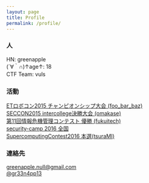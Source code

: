 ```yaml
---
layout: page
title: Profile
permalink: /profile/
---
```


### 人

HN: greenapple  
(´∀｀∩)↑age↑: 18  
CTF Team: vuls　

### 活動

[ETロボコン2015 チャンピオンシップ大会 (foo_bar_baz)](http://www.etrobo.jp)  
[SECCON2015 intercollege決勝大会 (omakase)](http://2016.seccon.jp/)  
[第11回情報危機管理コンテスト 優勝 (fukuitech)](http://www.riis.or.jp/symposium20/crisismanagement/purpose/)  
[security-camp 2016 全国](http://www.security-camp.org/)  
[SupercomputingContest2016 本選(tsuraMI)](http://www.gsic.titech.ac.jp/supercon/main/attwiki/)　

### 連絡先

[greenapple.null@gmail.com](mailto:greenapple.null@gmail.com)  
[@gr33n4pp13](https://twitter.com/gr33n4pp13)  
